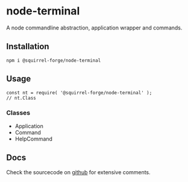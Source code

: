 # node-terminal

A node commandline abstraction, application wrapper and commands.

## Installation

```
npm i @squirrel-forge/node-terminal

```

## Usage

```
const nt = require( '@squirrel-forge/node-terminal' );
// nt.Class
```

### Classes

 - Application
 - Command
 - HelpCommand

## Docs

Check the sourcecode on [github](https://github.com/squirrel-forge/node-terminal) for extensive comments.
